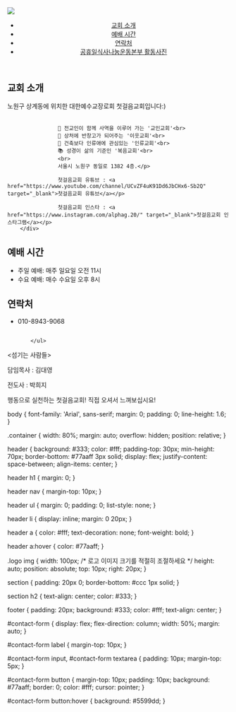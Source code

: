 <!DOCTYPE html>
<html lang="en">
<head>
	<meta charset="UTF-8">
	<meta http-equiv="X-UA-Compatible" content="IE=edge">
	<meta name="viewport" content="width=device-width, initial-scale=1.0">
	<title>첫걸음교회</title>
    <link rel="stylesheet" href="styles.css">
    <img src="image.png">
</head>
<body>
	<header>
		<div class="container">
				<nav>
						<ul>
								<li><a href="#about">교회 소개</a></li>
								<li><a href="#services">예배 시간</a></li>
								<li><a href="#contact">연락처</a></li>
								<li><a href="http://127.0.0.1:5500/프로젝트/공휴일식사나눔운동본부%20활동사진.html" target="_blank">공휴일식사나눔운동본부 활동사진</a></li>
						</ul>
				</nav>
		</div>
</header>

<section id="about">
		<div class="container">
				<h2>교회 소개</h2>
				<p>노원구 상계동에 위치한 대한예수교장로회 첫걸음교회입니다:)<br><br>

					🙋‍ 전교인이 함께 사역을 이루어 가는 '교인교회'<br>
					👨‍ 상처에 반창고가 되어주는 '이웃교회'<br>
					🧕 건축보다 인류애에 관심있는 '인류교회'<br>
					📚 성경이 삶의 기준인 '복음교회'<br>
					<br>
					서울시 노원구 동일로 1382 4층.</p>

					첫걸음교회 유튜브 : <a href="https://www.youtube.com/channel/UCvZF4uK91Dd6JbCHx6-Sb2Q" target="_blank">첫걸음교회 유튜브</a></p>

					첫걸음교회 인스타 : <a href="https://www.instagram.com/alphag.20/" target="_blank">첫걸음교회 인스타그램</a></p>
		</div>
</section>

<section id="services">
		<div class="container">
				<h2>예배 시간</h2>
				<ul>
						<li>주일 예배: 매주 일요일 오전 11시</li>
						<li>수요 예배: 매수 수요일 오후 8시</li>
				</ul>
		</div>
</section>

<section id="contact">
		<div class="container">
			<h2>연락처</h2>
			<ul>
					<li>010-8943-9068</li>
			</ul>
	</div>
</section>

<section id="contact">
	<div class="container">
		<h2></h2>
		<ul>
				
		</ul>
</div>
</section>

<footer>
		<div class="container">
				<p><섬기는 사람들></p>
				<p>담임목사 : 김대영</p>
				<p>전도사 : 박희지</p>
				<p>행동으로 실천하는 첫걸음교회! 직접 오셔서 느껴보십시요!</p>
		</div>
</footer>

<script src="scripts.js"></script>
</body>
</html>
</body>
</html>

body {
  font-family: 'Arial', sans-serif;
  margin: 0;
  padding: 0;
  line-height: 1.6;
}

.container {
  width: 80%;
  margin: auto;
  overflow: hidden;
  position: relative;
}

header {
  background: #333;
  color: #fff;
  padding-top: 30px;
  min-height: 70px;
  border-bottom: #77aaff 3px solid;
  display: flex;
  justify-content: space-between;
  align-items: center;
}

header h1 {
  margin: 0;
}

header nav {
  margin-top: 10px;
}

header ul {
  margin: 0;
  padding: 0;
  list-style: none;
}

header li {
  display: inline;
  margin: 0 20px;
}

header a {
  color: #fff;
  text-decoration: none;
  font-weight: bold;
}

header a:hover {
  color: #77aaff;
}

.logo img {
  width: 100px; /* 로고 이미지 크기를 적절히 조절하세요 */
  height: auto;
  position: absolute;
  top: 10px;
  right: 20px;
}

section {
  padding: 20px 0;
  border-bottom: #ccc 1px solid;
}

section h2 {
  text-align: center;
  color: #333;
}

footer {
  padding: 20px;
  background: #333;
  color: #fff;
  text-align: center;
}

#contact-form {
  display: flex;
  flex-direction: column;
  width: 50%;
  margin: auto;
}

#contact-form label {
  margin-top: 10px;
}

#contact-form input, #contact-form textarea {
  padding: 10px;
  margin-top: 5px;
}

#contact-form button {
  margin-top: 10px;
  padding: 10px;
  background: #77aaff;
  border: 0;
  color: #fff;
  cursor: pointer;
}

#contact-form button:hover {
  background: #5599dd;
}
